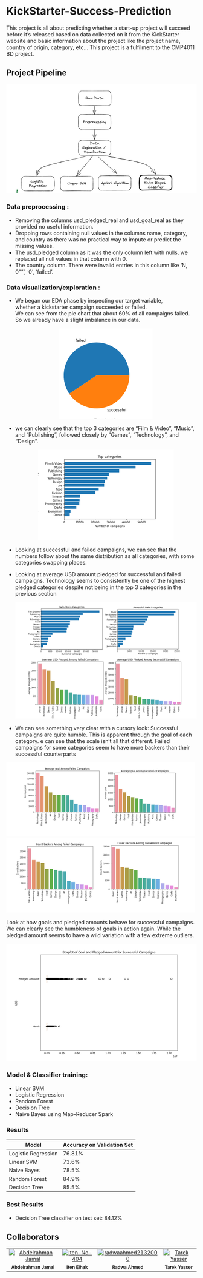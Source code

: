 # KickStarter-Success-Prediction
This project is all about predicting whether a start-up project will succeed before it’s released based on data collected on it from the KickStarter website and basic information about the project like the project name, country of origin, category, etc... This project is a fulfilment to the CMP4011 BD project.
## Project Pipeline
  <p align="center">
      <img src="https://github.com/Iten-No-404/KickStarter-Success-Prediction/blob/main/images/pipeline.PNG"  class="center"></img>
 </p>
  
### Data preprocessing :
*  Removing the columns usd_pledged_real and usd_goal_real as they provided no useful information. 
*  Dropping rows containing null values in the columns name, category, and country as there was no practical way to impute or predict the missing values.
*   The usd_pledged column as it was the only column left with nulls, we replaced all null values in that column with 0. 
*   The country column. There were invalid entries in this column like ‘N, 0””’, ‘0’, ‘failed’. 
### Data visualization/exploration :
* <div> <p align ="left"> We began our EDA phase by inspecting our target variable,<br> whether a kickstarter campaign succeeded or failed.<br>
  We can see from the pie chart that about 60% of all campaigns failed.<br> So we already have a slight imbalance in our data.

  </p>
  <p align="center" >
      <img src="https://github.com/Iten-No-404/KickStarter-Success-Prediction/blob/main/images/piechart.PNG" ></img>
  </p>
  </div>
* we can clearly see that the top 3 categories are “Film & Video”, “Music”, and “Publishing”, followed closely by “Games”, “Technology”,  and “Design”.

   <p align="center">
      <img src="https://github.com/Iten-No-404/KickStarter-Success-Prediction/blob/main/images/topcategories.PNG"></img>
  </p>
 * Looking at successful and failed campaigns, we can see that the numbers follow about the same distribution as all categories, with some categories swapping places.
 * Looking at average USD amount pledged for successful and failed campaigns. Technology seems to consistently be one of the highest pledged categories despite not being in the top 3 categories in the previous section
   <p align="center">
      <img src="https://github.com/Iten-No-404/KickStarter-Success-Prediction/blob/main/images/usd%26categories.PNG"></img>
    </p>
 *  We can see something very clear with a cursory look: Successful campaigns are quite humble. This is apparent through the goal of each category. e can see that the scale isn’t all that different. Failed campaigns for some categories seem to have more backers than their successful counterparts
  <p float="left">
  <img src="https://github.com/Iten-No-404/KickStarter-Success-Prediction/blob/main/images/goal.PNG" width="500" />
  <img src="https://github.com/Iten-No-404/KickStarter-Success-Prediction/blob/main/images/backers.PNG" width="500" /> 
</p>
 Look at how goals and pledged amounts behave for successful campaigns. We can clearly see the humbleness of goals in action again. While the pledged amount seems to have a wild variation with a few extreme outliers.
<p align="center">
<img src="https://github.com/Iten-No-404/KickStarter-Success-Prediction/blob/main/images/boxplot.PNG">
</img>
</p>

### Model & Classifier training:
* Linear SVM
* Logistic Regression
* Random Forest
* Decision Tree 
* Naive Bayes using Map-Reducer Spark	
### Results 
| Model | Accuracy on Validation Set |
| --- | --- |
| Logistic Regression | 76.81% |
| Linear SVM | 73.6% |
| Naive Bayes | 78.5% |
| Random Forest | 84.9% |
| Decision Tree | 85.5% |
### Best Results 
* Decision Tree classifier on test set: 84.12%
## Collaborators
<!-- readme: collaborators -start -->
<table>
<tr>
    <td align="center">
        <a href="https://github.com/Hero2323">
            <img src="https://avatars.githubusercontent.com/u/58619697?v=4" width="100;" alt="Abdelrahman Jamal"/>
            <br />
            <sub><b>Abdelrahman Jamal</b></sub>
        </a>
    </td>
    <td align="center">
        <a href="https://github.com/Iten-No-404">
            <img src="https://avatars.githubusercontent.com/u/56697800?v=4" width="100;" alt="Iten-No-404"/>
            <br />
            <sub><b>Iten Elhak</b></sub>
        </a>
    </td>
    <td align="center">
        <a href="https://github.com/radwaahmed2132000">
            <img src="https://avatars.githubusercontent.com/u/56734728?v=4" width="100;" alt="radwaahmed2132000"/>
            <br />
            <sub><b>Radwa Ahmed</b></sub>
        </a>
    </td>
    <td align="center">
        <a href="https://github.com/KnockerPulsar">
            <img src="https://avatars.githubusercontent.com/u/12754772?v=4" width="100;" alt="Tarek Yasser"/>
            <br />
            <sub><b>Tarek Yasser</b></sub>
        </a>
    </td></tr>
</table>
<!-- readme: collaborators -end -->

